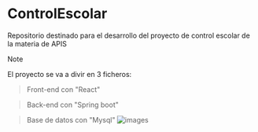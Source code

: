# ControlEscolar
Repositorio destinado para el desarrollo del proyecto de control escolar de la materia de APIS

>[!NOTE]
>El proyecto se va a divir en 3 ficheros:

>Front-end con "React"

>Back-end con "Spring boot"

>Base de datos con "Mysql"
![images](https://github.com/user-attachments/assets/19b44c42-01e2-478e-a5eb-54d41257109f)
